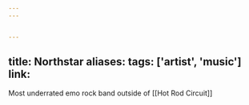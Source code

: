 ```yaml
---
---


---
```

title: Northstar
aliases: 
tags: ['artist', 'music']
link:
---

Most underrated emo rock band outside of [[Hot Rod Circuit]] 